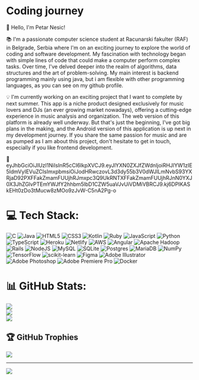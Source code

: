 # Coding journey 
👋 Hello, I'm Petar Nesic!

📚 I'm a passionate computer science student at Racunarski fakulter (RAF) in Belgrade, Serbia where I'm on an exciting journey to explore the world of coding and software development. My fascination with technology began with simple lines of code that could make a computer perform complex tasks. Over time, I've delved deeper into the realm of algorithms, data structures and the art of problem-solving. My main interest is backend programming mainly using java, but i am flexible with other programming languages, as you can see on my github profile. 

💡 I'm currently working on an exciting project that I want to complete by next summer. This app is a niche product designed exclusively for music lovers and DJs (an ever growing market nowadays), offering a cutting-edge experience in music analysis and organization. The web version of this platform is already well underway. But that's just the beginning, I've got big plans in the making, and the Android version of this application is up next in my development journey.
If you share the same passion for music and are as pumped as I am about this project, don't hesitate to get in touch, especially if you like frontend development.

🥚eyJhbGciOiJIUzI1NiIsInR5cCI6IkpXVCJ9.eyJlYXN0ZXJfZWdnIjoiRHJlYW1zIE5ldmVyIEVuZCIsImxpbmsiOiJodHRwczovL3d3dy55b3V0dWJlLmNvbS93YXRjaD92PXFFakZmamFUUjhRJmxpc3Q9UkRNTXFFakZmamFUUjhRJnN0YXJ0X3JhZGlvPTEmYWJfY2hhbm5lbD1CZW5uaVJvUiVDMiVBRCJ9.kj6DPIKASkEHt0zDo3tMucw8zMOo9zJvW-C5nA2Pg-o
# 💻 Tech Stack:
![C](https://img.shields.io/badge/c-%2300599C.svg?style=for-the-badge&logo=c&logoColor=white) ![Java](https://img.shields.io/badge/java-%23ED8B00.svg?style=for-the-badge&logo=openjdk&logoColor=white) ![HTML5](https://img.shields.io/badge/html5-%23E34F26.svg?style=for-the-badge&logo=html5&logoColor=white) ![CSS3](https://img.shields.io/badge/css3-%231572B6.svg?style=for-the-badge&logo=css3&logoColor=white) ![Kotlin](https://img.shields.io/badge/kotlin-%237F52FF.svg?style=for-the-badge&logo=kotlin&logoColor=white) ![Ruby](https://img.shields.io/badge/ruby-%23CC342D.svg?style=for-the-badge&logo=ruby&logoColor=white) ![JavaScript](https://img.shields.io/badge/javascript-%23323330.svg?style=for-the-badge&logo=javascript&logoColor=%23F7DF1E) ![Python](https://img.shields.io/badge/python-3670A0?style=for-the-badge&logo=python&logoColor=ffdd54) ![TypeScript](https://img.shields.io/badge/typescript-%23007ACC.svg?style=for-the-badge&logo=typescript&logoColor=white) ![Heroku](https://img.shields.io/badge/heroku-%23430098.svg?style=for-the-badge&logo=heroku&logoColor=white) ![Netlify](https://img.shields.io/badge/netlify-%23000000.svg?style=for-the-badge&logo=netlify&logoColor=#00C7B7) ![AWS](https://img.shields.io/badge/AWS-%23FF9900.svg?style=for-the-badge&logo=amazon-aws&logoColor=white) ![Angular](https://img.shields.io/badge/angular-%23DD0031.svg?style=for-the-badge&logo=angular&logoColor=white) ![Apache Hadoop](https://img.shields.io/badge/Apache%20Hadoop-66CCFF?style=for-the-badge&logo=apachehadoop&logoColor=black) ![Rails](https://img.shields.io/badge/rails-%23CC0000.svg?style=for-the-badge&logo=ruby-on-rails&logoColor=white) ![NodeJS](https://img.shields.io/badge/node.js-6DA55F?style=for-the-badge&logo=node.js&logoColor=white) ![MySQL](https://img.shields.io/badge/mysql-%2300000f.svg?style=for-the-badge&logo=mysql&logoColor=white) ![SQLite](https://img.shields.io/badge/sqlite-%2307405e.svg?style=for-the-badge&logo=sqlite&logoColor=white) ![Postgres](https://img.shields.io/badge/postgres-%23316192.svg?style=for-the-badge&logo=postgresql&logoColor=white) ![MariaDB](https://img.shields.io/badge/MariaDB-003545?style=for-the-badge&logo=mariadb&logoColor=white) ![NumPy](https://img.shields.io/badge/numpy-%23013243.svg?style=for-the-badge&logo=numpy&logoColor=white) ![TensorFlow](https://img.shields.io/badge/TensorFlow-%23FF6F00.svg?style=for-the-badge&logo=TensorFlow&logoColor=white) ![scikit-learn](https://img.shields.io/badge/scikit--learn-%23F7931E.svg?style=for-the-badge&logo=scikit-learn&logoColor=white) ![Figma](https://img.shields.io/badge/figma-%23F24E1E.svg?style=for-the-badge&logo=figma&logoColor=white) ![Adobe Illustrator](https://img.shields.io/badge/adobe%20illustrator-%23FF9A00.svg?style=for-the-badge&logo=adobe%20illustrator&logoColor=white) ![Adobe Photoshop](https://img.shields.io/badge/adobe%20photoshop-%2331A8FF.svg?style=for-the-badge&logo=adobe%20photoshop&logoColor=white) ![Adobe Premiere Pro](https://img.shields.io/badge/Adobe%20Premiere%20Pro-9999FF.svg?style=for-the-badge&logo=Adobe%20Premiere%20Pro&logoColor=white) ![Docker](https://img.shields.io/badge/docker-%230db7ed.svg?style=for-the-badge&logo=docker&logoColor=white)
# 📊 GitHub Stats:
![](https://github-readme-stats.vercel.app/api?username=petarNesicRaf&theme=radical&hide_border=false&include_all_commits=false&count_private=false)<br/>
![](https://github-readme-streak-stats.herokuapp.com/?user=petarNesicRaf&theme=radical&hide_border=false)<br/>
![](https://github-readme-stats.vercel.app/api/top-langs/?username=petarNesicRaf&theme=radical&hide_border=false&include_all_commits=false&count_private=false&layout=compact)

## 🏆 GitHub Trophies
![](https://github-profile-trophy.vercel.app/?username=petarNesicRaf&theme=radical&no-frame=false&no-bg=true&margin-w=4)

---
[![](https://visitcount.itsvg.in/api?id=petarNesicRaf&icon=0&color=0)](https://visitcount.itsvg.in)

<!-- Proudly created with GPRM ( https://gprm.itsvg.in ) -->
